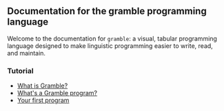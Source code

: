 ## Documentation for the gramble programming language

Welcome to the documentation for `gramble`: a visual, tabular programming language designed to make linguistic programming easier to write, read, and maintain.

### Tutorial

- [What is Gramble?](tutorial/what-is-gramble)
- [What's a Gramble program?](tutorial/gramble-programs)
- [Your first program](tutorial/first-program)